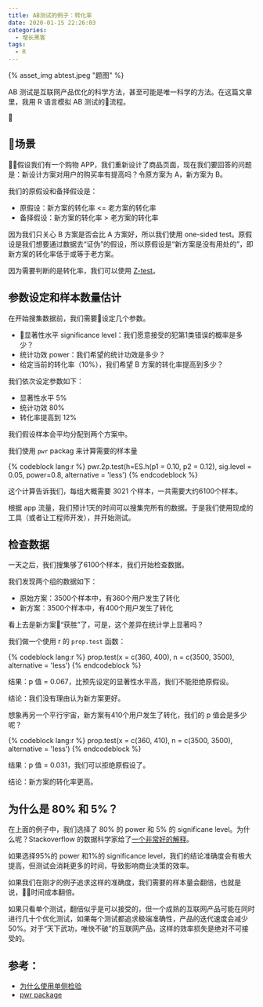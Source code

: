 ```yaml
---
title: AB测试的例子：转化率
date: 2020-01-15 22:26:03
categories:
  - 增长黑客
tags:
  - R
---
```


{% asset_img abtest.jpeg "题图" %}

AB 测试是互联网产品优化的科学方法，甚至可能是唯一科学的方法。在这篇文章里，我用 R 语言模拟 AB 测试的流程。

<!-- more -->

## 场景

假设我们有一个购物 APP，我们重新设计了商品页面，现在我们要回答的问题是：新设计方案对用户的购买率有提高吗？令原方案为 A，新方案为 B。

我们的原假设和备择假设是：
- 原假设：新方案的转化率 <= 老方案的转化率
- 备择假设：新方案的转化率 > 老方案的转化率

因为我们只关心 B 方案是否会比 A 方案好，所以我们使用 one-sided test。原假设是我们想要通过数据去“证伪”的假设，所以原假设是“新方案是没有用处的”，即新方案的转化率低于或等于老方案。

因为需要判断的是转化率，我们可以使用 [Z-test](https://www.statisticshowto.datasciencecentral.com/z-test/)。

## 参数设定和样本数量估计

在开始搜集数据前，我们需要设定几个参数。
- 显著性水平 significance level：我们愿意接受的犯第1类错误的概率是多少？
- 统计功效 power：我们希望的统计功效是多少？
- 给定当前的转化率（10%），我们希望 B 方案的转化率提高到多少？

我们依次设定参数如下：
- 显著性水平 5%
- 统计功效 80%
- 转化率提高到 12%

我们假设样本会平均分配到两个方案中。

我们使用 `pwr` packag 来计算需要的样本量

{% codeblock lang:r %}
pwr.2p.test(h=ES.h(p1 = 0.10, p2 = 0.12), 
            sig.level = 0.05, 
            power=0.8, 
            alternative = 'less')
{% endcodeblock %}

这个计算告诉我们，每组大概需要 3021 个样本，一共需要大约6100个样本。

根据 app 流量，我们预计1天的时间可以搜集完所有的数据。于是我们使用现成的工具（或者让工程师开发），并开始测试。

## 检查数据

一天之后，我们搜集够了6100个样本，我们开始检查数据。

我们发现两个组的数据如下：
- 原始方案：3500个样本中，有360个用户发生了转化
- 新方案：3500个样本中，有400个用户发生了转化

看上去是新方案“获胜”了，可是，这个差异在统计学上显著吗？

我们做一个使用 r 的 `prop.test` 函数：

{% codeblock lang:r %}
prop.test(x = c(360, 400), n = c(3500, 3500), alternative = 'less')
{% endcodeblock %}

结果：p 值 = 0.067，比预先设定的显著性水平高，我们不能拒绝原假设。

结论：我们没有理由认为新方案更好。

想象再另一个平行宇宙，新方案有410个用户发生了转化，我们的 p 值会是多少呢？


{% codeblock lang:r %}
prop.test(x = c(360, 410), n = c(3500, 3500), alternative = 'less')
{% endcodeblock %}


结果：p 值 = 0.031，我们可以拒绝原假设了。

结论：新方案的转化率更高。

## 为什么是 80% 和 5%？

在上面的例子中，我们选择了 80% 的 power 和 5% 的 significane level。为什么呢？Stackoverflow 的数据科学家给了[一个非常好的解释](https://stackoverflow.blog/2017/10/17/power-calculations-p-values-ab-testing-stack-overflow/)。

如果选择95%的 power 和1%的 significance level，我们的结论准确度会有极大提高，但测试会消耗更多的时间，导致影响商业决策的效率。

如果我们在刚才的例子追求这样的准确度，我们需要的样本量会翻倍，也就是说，时间成本翻倍。

如果只看单个测试，翻倍似乎是可以接受的，但一个成熟的互联网产品可能在同时进行几十个优化测试，如果每个测试都追求极端准确性，产品的迭代速度会减少50%。对于“天下武功，唯快不破”的互联网产品，这样的效率损失是绝对不可接受的。

## 参考：

- [为什么使用单侧检验](https://www.invespcro.com/blog/one-tailed-vs-two-tailed-a-b-testing-everything-you-possibly-need-to-know/)
- [pwr package](https://cran.r-project.org/web/packages/pwr/vignettes/pwr-vignette.html)
